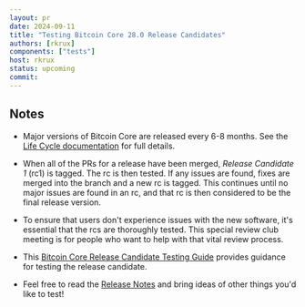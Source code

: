 ```yaml
---
layout: pr
date: 2024-09-11
title: "Testing Bitcoin Core 28.0 Release Candidates"
authors: [rkrux]
components: ["tests"]
host: rkrux
status: upcoming
commit:
---
```


## Notes

- Major versions of Bitcoin Core are released every 6-8 months. See the [Life
  Cycle documentation](https://bitcoincore.org/en/lifecycle/) for full details.

- When all of the PRs for a release have been merged, _Release Candidate 1_
  (rc1) is tagged. The rc is then tested. If any issues are found, fixes are
  merged into the branch and a new rc is tagged. This continues until no major
  issues are found in an rc, and that rc is then considered to be the final
  release version.

- To ensure that users don't experience issues with the new software, it's
  essential that the rcs are thoroughly tested. This special review club
  meeting is for people who want to help with that vital review process.

- This [Bitcoin Core Release Candidate Testing Guide](https://github.com/bitcoin-core/bitcoin-devwiki/wiki/28.0-Release-Candidate-Testing-Guide) provides guidance for testing the release candidate.

- Feel free to read the [Release Notes](https://github.com/bitcoin-core/bitcoin-devwiki/wiki/28.0-Release-Notes-Draft)
  and bring ideas of other things you'd like to test!

<!-- ## Meeting Log -->

<!-- {% irc %} -->
<!-- {% endirc %} -->
